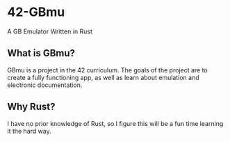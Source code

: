 # 42-GBmu
A GB Emulator Written in Rust

## What is GBmu?
GBmu is a project in the 42 curriculum. The goals of the project are to create a fully functioning app, as well as learn about emulation and electronic documentation.  

## Why Rust?
I have no prior knowledge of Rust, so I figure this will be a fun time learning it the hard way.
